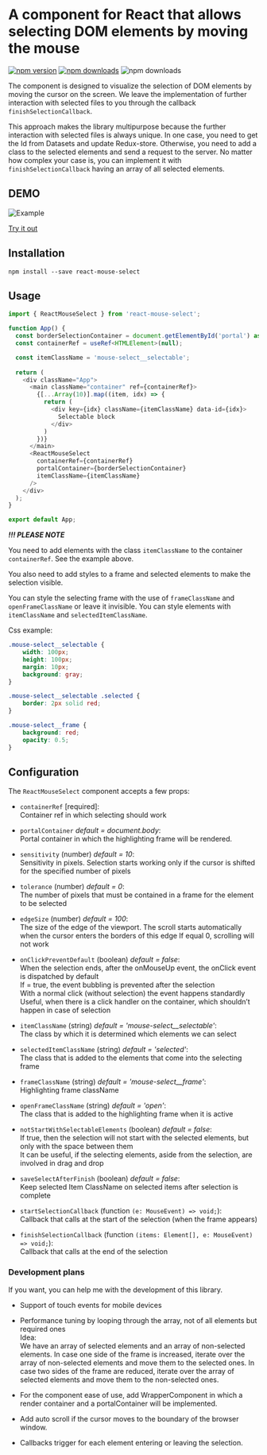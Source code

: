 # A component for React that allows selecting DOM elements by moving the mouse

[![npm version](https://img.shields.io/npm/v/react-mouse-select?color=birgtgreen)](https://www.npmjs.com/package/react-mouse-select)
[![npm downloads](https://img.shields.io/npm/dm/react-mouse-select)](https://www.npmjs.com/package/react-mouse-select)
![npm downloads](https://img.shields.io/npm/l/react-mouse-select)


The component is designed to visualize the selection of DOM elements by moving the cursor on the screen.
We leave the implementation of further interaction with selected files to you through the callback `finishSelectionCallback`.

This approach makes the library multipurpose because the further interaction with selected files is always unique.
In one case, you need to get the Id from Datasets and update Redux-store. 
Otherwise, you need to add a class to the selected elements and send a request to the server. 
No matter how complex your case is, you can implement it with `finishSelectionCallback` having an array of all selected elements.

## DEMO 
![Example](https://andreizanik.github.io/react-mouse-select/example.gif)

[Try it out](https://andreizanik.github.io/react-mouse-select)

## Installation
```
npm install --save react-mouse-select
```

## Usage
```typescript jsx
import { ReactMouseSelect } from 'react-mouse-select';

function App() {
  const borderSelectionContainer = document.getElementById('portal') as HTMLElement;
  const containerRef = useRef<HTMLElement>(null);

  const itemClassName = 'mouse-select__selectable';
  
  return (
    <div className="App">
      <main className="container" ref={containerRef}>
        {[...Array(10)].map((item, idx) => {
          return (
            <div key={idx} className={itemClassName} data-id={idx}>
              Selectable block
            </div>
          )
        })}
      </main>
      <ReactMouseSelect
        containerRef={containerRef}
        portalContainer={borderSelectionContainer}
        itemClassName={itemClassName}
      />
    </div>
  );
}

export default App;
```

_**!!! PLEASE NOTE**_

You need to add elements with the class `itemClassName` to the container `containerRef`.
See the example above.

You also need to add styles to a frame and selected elements to make the selection visible.

You can style the selecting frame with the use of `frameClassName` and `openFrameClassName` or leave it invisible.
You can style elements with `itemClassName` and `selectedItemClassName`.

Css example:
```css
.mouse-select__selectable {
    width: 100px;
    height: 100px;
    margin: 10px;
    background: gray;
}

.mouse-select__selectable .selected {
    border: 2px solid red;
}

.mouse-select__frame {
    background: red;
    opacity: 0.5;
}
```

## Configuration

The `ReactMouseSelect` component accepts a few props:

* `containerRef` [required]:<br/>
  Container ref in which selecting should work


* `portalContainer` _default = document.body_:<br/>
  Portal container in which the highlighting frame will be rendered.


* `sensitivity` (number) _default = 10_:<br/>
  Sensitivity in pixels.
  Selection starts working only if the cursor is shifted for the specified number of pixels


* `tolerance` (number) _default = 0_:<br/>
  The number of pixels that must be contained in a frame for the element to be selected


* `edgeSize` (number) _default = 100_:<br/>
  The size of the edge of the viewport.
  The scroll starts automatically when the cursor enters the borders of this edge
  If equal 0, scrolling will not work
  

* `onClickPreventDefault` (boolean) _default = false_:<br/>
  When the selection ends, after the onMouseUp event, the onClick event is dispatched by default
  <br/>If = true, the event bubbling is prevented after the selection
  <br/>With a normal click (without selection) the event happens standardly
  <br/>Useful, when there is a click handler on the container, which shouldn’t happen in case of selection


* `itemClassName` (string) _default = 'mouse-select__selectable'_:<br/>
  The class by which it is determined which elements we can select


* `selectedItemClassName` (string) _default = 'selected'_:<br/>
  The class that is added to the elements that come into the selecting frame


* `frameClassName` (string) _default = 'mouse-select__frame'_:<br/>
  Highlighting frame className


* `openFrameClassName` (string) _default = 'open'_:<br/>
  The class that is added to the highlighting frame when it is active


* `notStartWithSelectableElements` (boolean) _default = false_:<br/>
  If true, then the selection will not start with the selected elements, but only with the space between them
  <br/>It can be useful, if the selecting elements, aside from the selection, are involved in drag and drop


* `saveSelectAfterFinish` (boolean) _default = false_:<br/>
  Keep selected Item ClassName on selected items after selection is complete


* `startSelectionCallback` (function `(e: MouseEvent) => void;`):<br/>
  Callback that calls at the start of the selection (when the frame appears)
  
  
* `finishSelectionCallback` (function `(items: Element[], e: MouseEvent) => void;`):<br/>
  Callback that calls at the end of the selection


### Development plans
If you want, you can help me with the development of this library.

* Support of touch events for mobile devices
* Performance tuning by looping through the array, not of all elements but required ones
  <br/>Idea: <br/>
  We have an array of selected elements and an array of non-selected elements. 
  In case one side of the frame is increased, iterate over the array of non-selected elements and move them to the selected ones.
  In case two sides of the frame are reduced, iterate over the array of selected elements and move them to the non-selected ones.

* For the component ease of use, add WrapperComponent in which a render container and a portalContainer will be implemented.
* Add auto scroll if the cursor moves to the boundary of the browser window.
* Callbacks trigger for each element entering or leaving the selection.


